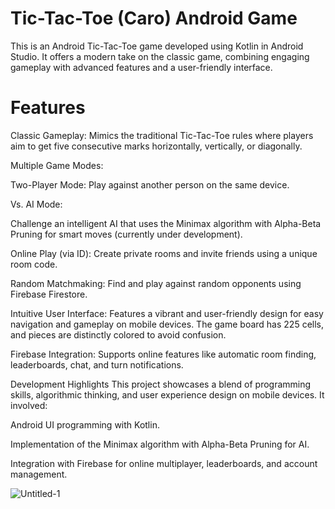 # Tic-Tac-Toe (Caro) Android Game
This is an Android Tic-Tac-Toe game developed using Kotlin in Android Studio. It offers a modern take on the classic game, combining engaging gameplay with advanced features and a user-friendly interface. 

# Features

Classic Gameplay: Mimics the traditional Tic-Tac-Toe rules where players aim to get five consecutive marks horizontally, vertically, or diagonally. 

Multiple Game Modes:


Two-Player Mode: Play against another person on the same device. 

Vs. AI Mode:

 Challenge an intelligent AI that uses the Minimax algorithm with Alpha-Beta Pruning for smart moves (currently under development).




Online Play (via ID): Create private rooms and invite friends using a unique room code. 


Random Matchmaking: Find and play against random opponents using Firebase Firestore. 


Intuitive User Interface: Features a vibrant and user-friendly design for easy navigation and gameplay on mobile devices. The game board has 225 cells, and pieces are distinctly colored to avoid confusion. 



Firebase Integration: Supports online features like automatic room finding, leaderboards, chat, and turn notifications. 


Development Highlights
This project showcases a blend of programming skills, algorithmic thinking, and user experience design on mobile devices. It involved:

Android UI programming with Kotlin. 


Implementation of the Minimax algorithm with Alpha-Beta Pruning for AI. 


Integration with Firebase for online multiplayer, leaderboards, and account management. 

![Untitled-1](https://github.com/user-attachments/assets/e868d12f-c3c0-43cb-9d7f-7651d579164e)
